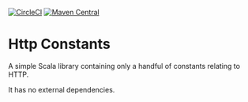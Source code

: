 [![CircleCI](https://circleci.com/gh/tmccarthy/http-constants.svg?style=svg)](https://circleci.com/gh/tmccarthy/http-constants)
[![Maven Central](https://img.shields.io/maven-central/v/au.id.tmm.http-constants/http-constants-core_2.13.svg)](https://repo.maven.apache.org/maven2/au/id/tmm/http-constants/http-constants-core_2.13/)

# Http Constants

A simple Scala library containing only a handful of constants relating to HTTP. 

It has no external dependencies.
